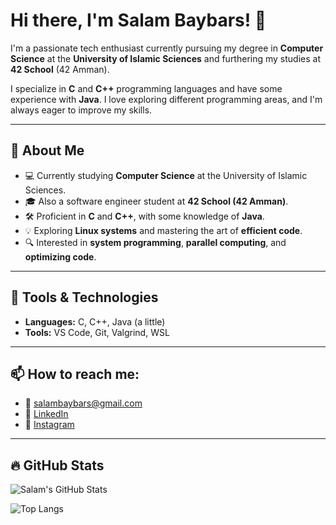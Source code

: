 # Hi there, I'm Salam Baybars! 👋

I'm a passionate tech enthusiast currently pursuing my degree in **Computer Science** at the **University of Islamic Sciences** and furthering my studies at **42 School** (42 Amman). 

I specialize in **C** and **C++** programming languages and have some experience with **Java**. I love exploring different programming areas, and I'm always eager to improve my skills.

---

## 🚀 About Me
- 💻 Currently studying **Computer Science** at the University of Islamic Sciences.
- 🎓 Also a software engineer student at **42 School (42 Amman)**.
- 🛠 Proficient in **C** and **C++**, with some knowledge of **Java**.
- 💡 Exploring **Linux systems** and mastering the art of **efficient code**.
- 🔍 Interested in **system programming**, **parallel computing**, and **optimizing code**.

---

## 🧰 Tools & Technologies
- **Languages:** C, C++, Java (a little)
- **Tools:** VS Code, Git, Valgrind, WSL

---

## 📫 How to reach me:
- 📧 [salambaybars@gmail.com](mailto:salambaybars@gmail.com)
- 💼 [LinkedIn](https://www.linkedin.com/in/salam-baybars-081289352/)
- 📸 [Instagram](https://www.instagram.com/salam._.baybars/)

---

## 🔥 GitHub Stats

![Salam's GitHub Stats](https://github-readme-stats.vercel.app/api?username=sbibers&show_icons=true&theme=tokyonight)

![Top Langs](https://github-readme-stats.vercel.app/api/top-langs/?username=sbibers&layout=compact&theme=tokyonight)
